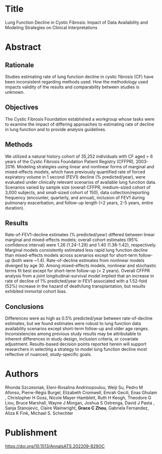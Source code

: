 # Title
Lung Function Decline in Cystic Fibrosis: Impact of Data Availability and Modeling Strategies on Clinical Interpretations

# Abstract
## Rationale
Studies estimating rate of lung function decline in cystic fibrosis (CF) have been inconsistent regarding methods used. How the methodology used impacts validity of the results and comparability between studies is unknown.

## Objectives
The Cystic Fibrosis Foundation established a workgroup whose tasks were to examine the impact of differing approaches to estimating rate of decline in lung function and to provide analysis guidelines.

## Methods
We utilized a natural history cohort of 35,252 individuals with CF aged > 6 years of the Cystic Fibrosis Foundation Patient Registry (CFFPR), 2003-2016. Modeling strategies using linear and nonlinear forms of marginal and mixed-effects models, which have previously quantified rate of forced expiratory volume in 1 second (FEV1) decline (% predicted/year), were evaluated under clinically relevant scenarios of available lung function data. Scenarios varied by sample size (overall CFFPR, medium-sized cohort of 3,000 subjects, and small-sized cohort of 150), data collection/reporting frequency (encounter, quarterly, and annual), inclusion of FEV1 during pulmonary exacerbation, and follow-up length (<2 years, 2-5 years, entire duration).

## Results
Rate-of-FEV1-decline estimates (% predicted/year) differed between linear marginal and mixed-effects models; overall cohort estimates (95% confidence interval) were 1.26 (1.24-1.29) and 1.40 (1.38-1.42), respectively. Marginal models consistently estimated less rapid lung function decline than mixed-effects models across scenarios except for short-term follow-up (both were ~1.4). Rate-of-decline estimates from nonlinear models diverged by age 30. Among mixed-effects models, nonlinear and stochastic terms fit best except for short-term follow-up (< 2 years). Overall CFFPR analysis from a joint longitudinal-survival model implied that an increase in rate of decline of 1% predicted/year in FEV1 associated with a 1.52-fold (52%) increase in the hazard of death/lung transplantation, but results exhibited immortal cohort bias.

## Conclusions
Differences were as high as 0.5% predicted/year between rate-of-decline estimates, but we found estimates were robust to lung function data availability scenarios except short-term follow-up and older age ranges. Inconsistencies among previous study results may be attributable to inherent differences in study design, inclusion criteria, or covariate adjustment. Results-based decision points reported herein will support researchers in selecting a strategy to model lung function decline most reflective of nuanced, study-specific goals.

# Authors

Rhonda Szczesniak, Eleni-Rosalina Andrinopoulou, Weiji Su, Pedro M Afonso, Pierre-Régis Burgel, Elizabeth Cromwell, Emrah Gecili, Enas Ghulam , Christopher H Goss, Nicole Mayer-Hamblett, Ruth H Keogh, Theodore G Liou, Bruce Marshall, Wayne J Morgan, Joshua S Ostrenga, David J Pasta , Sanja Stanojevic, Claire Wainwright, **Grace C Zhou**, Gabriela Fernandez, Aliza K Fink, Michael S. Schechter

# Publishment
https://doi.org/10.1513/AnnalsATS.202209-829OC 
